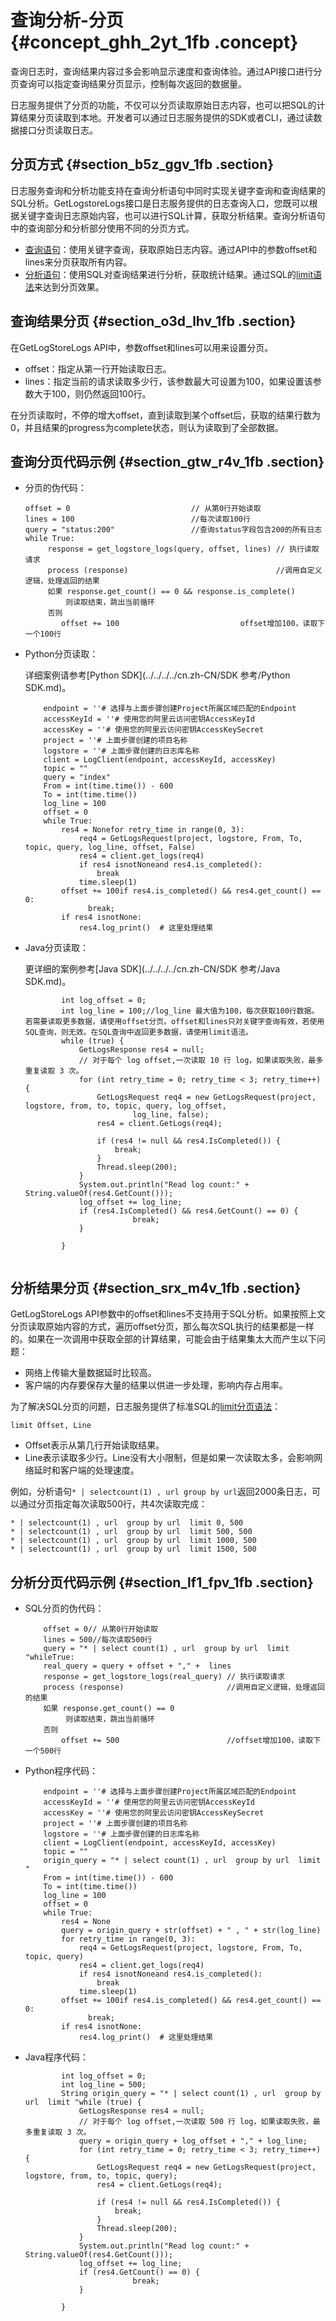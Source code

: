 # 查询分析-分页 {#concept_ghh_2yt_1fb .concept}

查询日志时，查询结果内容过多会影响显示速度和查询体验。通过API接口进行分页查询可以指定查询结果分页显示，控制每次返回的数据量。

日志服务提供了分页的功能，不仅可以分页读取原始日志内容，也可以把SQL的计算结果分页读取到本地。开发者可以通过日志服务提供的SDK或者CLI，通过读数据接口分页读取日志。

## 分页方式 {#section_b5z_ggv_1fb .section}

日志服务查询和分析功能支持在查询分析语句中同时实现关键字查询和查询结果的SQL分析。GetLogstoreLogs接口是日志服务提供的日志查询入口，您既可以根据关键字查询日志原始内容，也可以进行SQL计算，获取分析结果。查询分析语句中的查询部分和分析部分使用不同的分页方式。

-   [查询语句](cn.zh-CN/查询与分析/查询语法与功能/查询语法.md)：使用关键字查询，获取原始日志内容。通过API中的参数offset和lines来分页获取所有内容。
-   [分析语句](cn.zh-CN/查询与分析/实时分析简介.md)：使用SQL对查询结果进行分析，获取统计结果。通过SQL的[limit语法](cn.zh-CN/查询与分析/SQL分析语法与功能/LIMIT语法.md)来达到分页效果。

## 查询结果分页 {#section_o3d_lhv_1fb .section}

在GetLogStoreLogs API中，参数offset和lines可以用来设置分页。

-   offset：指定从第一行开始读取日志。
-   lines：指定当前的请求读取多少行，该参数最大可设置为100，如果设置该参数大于100，则仍然返回100行。

在分页读取时，不停的增大offset，直到读取到某个offset后，获取的结果行数为0，并且结果的progress为complete状态，则认为读取到了全部数据。

## 查询分页代码示例 {#section_gtw_r4v_1fb .section}

-   分页的伪代码：

    ``` {#codeblock_fjg_12w_zdu}
    offset = 0                           // 从第0行开始读取
    lines = 100                          //每次读取100行
    query = "status:200"                 //查询status字段包含200的所有日志
    while True:
         response = get_logstore_logs(query, offset, lines) // 执行读取请求
         process (response)                                 //调用自定义逻辑，处理返回的结果
         如果 response.get_count() == 0 && response.is_complete()   
             则读取结束，跳出当前循环
         否则
            offset += 100                           offset增加100，读取下一个100行
    ```

-   Python分页读取：

    详细案例请参考[Python SDK](../../../../cn.zh-CN/SDK 参考/Python SDK.md)。

    ``` {#codeblock_p4c_7zp_aa8}
        endpoint = ''# 选择与上面步骤创建Project所属区域匹配的Endpoint
        accessKeyId = ''# 使用您的阿里云访问密钥AccessKeyId
        accessKey = ''# 使用您的阿里云访问密钥AccessKeySecret
        project = ''# 上面步骤创建的项目名称
        logstore = ''# 上面步骤创建的日志库名称
        client = LogClient(endpoint, accessKeyId, accessKey)
        topic = ""
        query = "index"
        From = int(time.time()) - 600
        To = int(time.time())
        log_line = 100
        offset = 0
        while True:
            res4 = Nonefor retry_time in range(0, 3):
                req4 = GetLogsRequest(project, logstore, From, To, topic, query, log_line, offset, False)
                res4 = client.get_logs(req4)
                if res4 isnotNoneand res4.is_completed():
                    break
                time.sleep(1)
            offset += 100if res4.is_completed() && res4.get_count() == 0:
                  break;
            if res4 isnotNone:
                res4.log_print()  # 这里处理结果
    ```

-   Java分页读取：

    更详细的案例参考[Java SDK](../../../../cn.zh-CN/SDK 参考/Java SDK.md)。

    ``` {#codeblock_r7k_vhi_rfx}
            int log_offset = 0;
            int log_line = 100;//log_line 最大值为100，每次获取100行数据。若需要读取更多数据，请使用offset分页。offset和lines只对关键字查询有效，若使用SQL查询，则无效。在SQL查询中返回更多数据，请使用limit语法。
            while (true) {
                GetLogsResponse res4 = null;
                // 对于每个 log offset,一次读取 10 行 log，如果读取失败，最多重复读取 3 次。
                for (int retry_time = 0; retry_time < 3; retry_time++) {
                    GetLogsRequest req4 = new GetLogsRequest(project, logstore, from, to, topic, query, log_offset,
                            log_line, false);
                    res4 = client.GetLogs(req4);
    
                    if (res4 != null && res4.IsCompleted()) {
                        break;
                    }
                    Thread.sleep(200);
                }
                System.out.println("Read log count:" + String.valueOf(res4.GetCount()));
                log_offset += log_line;
                if (res4.IsCompleted() && res4.GetCount() == 0) {
                            break;
                }
    
            }
    					
    ```


## 分析结果分页 {#section_srx_m4v_1fb .section}

GetLogStoreLogs API参数中的offset和lines不支持用于SQL分析。如果按照上文分页读取原始内容的方式，遍历offset分页，那么每次SQL执行的结果都是一样的。如果在一次调用中获取全部的计算结果，可能会由于结果集太大而产生以下问题：

-   网络上传输大量数据延时比较高。
-   客户端的内存要保存大量的结果以供进一步处理，影响内存占用率。

为了解决SQL分页的问题，日志服务提供了标准SQL的[limit分页语法](cn.zh-CN/查询与分析/SQL分析语法与功能/LIMIT语法.md)：

``` {#codeblock_h6s_2cb_thk}
limit Offset, Line
```

-   Offset表示从第几行开始读取结果。
-   Line表示读取多少行。Line没有大小限制，但是如果一次读取太多，会影响网络延时和客户端的处理速度。

例如，分析语句`* | selectcount(1) , url group by url`返回2000条日志，可以通过分页指定每次读取500行，共4次读取完成：

``` {#codeblock_s6v_vsd_44u}
* | selectcount(1) , url  group by url  limit 0, 500
* | selectcount(1) , url  group by url  limit 500, 500
* | selectcount(1) , url  group by url  limit 1000, 500
* | selectcount(1) , url  group by url  limit 1500, 500
```

## 分析分页代码示例 {#section_lf1_fpv_1fb .section}

-   SQL分页的伪代码：

    ``` {#codeblock_mg8_46z_q7r}
        offset = 0// 从第0行开始读取
        lines = 500//每次读取500行
        query = "* | select count(1) , url  group by url  limit "whileTrue:
        real_query = query + offset + "," +  lines
        response = get_logstore_logs(real_query) // 执行读取请求
        process (response)                       //调用自定义逻辑，处理返回的结果
        如果 response.get_count() == 0   
             则读取结束，跳出当前循环
        否则
            offset += 500                        //offset增加100，读取下一个500行
    ```

-   Python程序代码：

    ``` {#codeblock_zpi_ftu_x5s}
        endpoint = ''# 选择与上面步骤创建Project所属区域匹配的Endpoint
        accessKeyId = ''# 使用您的阿里云访问密钥AccessKeyId
        accessKey = ''# 使用您的阿里云访问密钥AccessKeySecret
        project = ''# 上面步骤创建的项目名称
        logstore = ''# 上面步骤创建的日志库名称
        client = LogClient(endpoint, accessKeyId, accessKey)
        topic = ""
        origin_query = "* | select count(1) , url  group by url  limit "
        From = int(time.time()) - 600
        To = int(time.time())
        log_line = 100
        offset = 0
        while True:
            res4 = None
            query = origin_query + str(offset) + " , " + str(log_line)
            for retry_time in range(0, 3):
                req4 = GetLogsRequest(project, logstore, From, To, topic, query)
                res4 = client.get_logs(req4)
                if res4 isnotNoneand res4.is_completed():
                    break
                time.sleep(1)
            offset += 100if res4.is_completed() && res4.get_count() == 0:
                  break;
            if res4 isnotNone:
                res4.log_print()  # 这里处理结果
    ```

-   Java程序代码：

    ``` {#codeblock_i7q_u10_0in}
            int log_offset = 0;
            int log_line = 500;
            String origin_query = "* | select count(1) , url  group by url  limit "while (true) {
                GetLogsResponse res4 = null;
                // 对于每个 log offset,一次读取 500 行 log，如果读取失败，最多重复读取 3 次。
                query = origin_query + log_offset + "," + log_line;
                for (int retry_time = 0; retry_time < 3; retry_time++) {
                    GetLogsRequest req4 = new GetLogsRequest(project, logstore, from, to, topic, query);
                    res4 = client.GetLogs(req4);
    
                    if (res4 != null && res4.IsCompleted()) {
                        break;
                    }
                    Thread.sleep(200);
                }
                System.out.println("Read log count:" + String.valueOf(res4.GetCount()));
                log_offset += log_line;
                if (res4.GetCount() == 0) {
                            break;
                }
    
            }
    					
    ```


